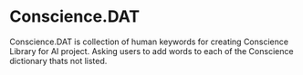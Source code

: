 # Conscience.DAT
Conscience.DAT is collection of human keywords for creating Conscience Library for AI project. Asking users to add words to each of the Conscience dictionary thats not listed. 
